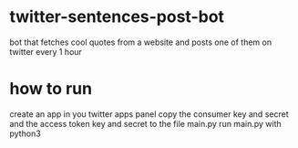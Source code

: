 # twitter-sentences-post-bot
bot that fetches cool quotes from a website and posts one of them on twitter every 1 hour
# how to run
create an app in you twitter apps panel
copy the consumer key and secret and the access token key and secret to the file main.py
run main.py with python3
